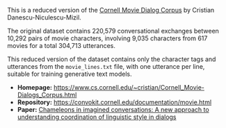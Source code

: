 This is a reduced version of the [Cornell Movie Dialog Corpus](https://www.cs.cornell.edu/~cristian/Cornell_Movie-Dialogs_Corpus.html) by Cristian Danescu-Niculescu-Mizil.

The original dataset contains 220,579 conversational exchanges between 10,292 pairs of movie characters, involving 9,035 characters from 617 movies for a total 304,713 utterances.

This reduced version of the dataset contains only the character tags and utterances from the `movie_lines.txt` file, with one utterance per line, suitable for training generative text models.

- **Homepage:** https://www.cs.cornell.edu/~cristian/Cornell_Movie-Dialogs_Corpus.html
- **Repository:** https://convokit.cornell.edu/documentation/movie.html
- **Paper:** [Chameleons in imagined conversations: A new approach to understanding
coordination of linguistic style in dialogs](https://www.cs.cornell.edu/~cristian/papers/chameleons.pdf)